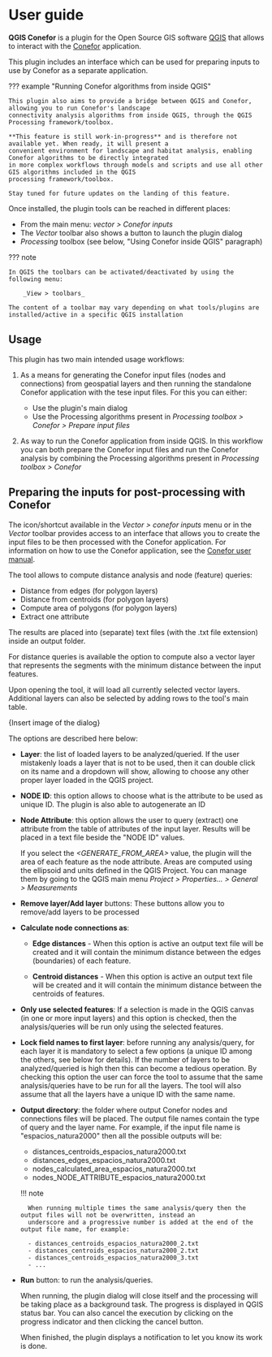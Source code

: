 # User guide

**QGIS Conefor** is a plugin for the Open Source GIS software [QGIS](http://qgis.org) that allows to interact with 
the [Conefor](http://conefor.org) application.

This plugin includes an interface which can be used for preparing inputs to use by Conefor as a separate
application.

??? example "Running Conefor algorithms from inside QGIS"

    This plugin also aims to provide a bridge between QGIS and Conefor, allowing you to run Conefor's landscape 
    connectivity analysis algorithms from inside QGIS, through the QGIS Processing framework/toolbox. 

    **This feature is still work-in-progress** and is therefore not available yet. When ready, it will present a 
    convenient environment for landscape and habitat analysis, enabling Conefor algorithms to be directly integrated 
    in more complex workflows through models and scripts and use all other GIS algorithms included in the QGIS 
    processing framework/toolbox.

    Stay tuned for future updates on the landing of this feature.


Once installed, the plugin tools can be reached in different places:

- From the main menu: _vector > Conefor inputs_
- The _Vector_ toolbar also shows a button to launch the plugin dialog
- _Processing_ toolbox (see below, "Using Conefor inside QGIS" paragraph)


??? note

    In QGIS the toolbars can be activated/deactivated by using the following menu:

		_View > toolbars_

	The content of a toolbar may vary depending on what tools/plugins are installed/active in a specific QGIS installation


## Usage

This plugin has two main intended usage workflows:

1. As a means for generating the Conefor input files (nodes and connections) from geospatial layers and then running 
   the standalone Conefor application with the tese input files. For this you can either:

   - Use the plugin's main dialog
   - Use the Processing algorithms present in _Processing toolbox > Conefor > Prepare input files_

2. As way to run the Conefor application from inside QGIS. In this workflow you can both prepare the Conefor input files
   and run the Conefor analysis by combining the Processing algorithms present in _Processing toolbox > Conefor_


## Preparing the inputs for post-processing with Conefor

The icon/shortcut available in the _Vector > conefor inputs_ menu or in the _Vector_ toolbar provides access to an 
interface that allows you to create the input files to be then processed with the Conefor application. For information
on how to use the Conefor application, see the 
[Conefor user manual](http://www.conefor.org/files/usuarios/Manual_Conefor_26.pdf). 

The tool allows to compute distance analysis and node (feature) queries:

- Distance from edges (for polygon layers)
- Distance from centroids (for polygon layers)
- Compute area of polygons (for polygon layers)
- Extract one attribute

The results are placed into (separate) text files (with the .txt file extension) inside an output folder.

For distance queries is available the option to compute also a vector layer that represents 
the segments with the minimum distance between the input features.

Upon opening the tool, it will load all currently selected vector layers. Additional layers can also be selected by
adding rows to the tool's main table.

{Insert image of the dialog}

The options are described here below:

-   **Layer**: the list of loaded layers to be analyzed/queried. If the user mistakenly loads a layer that is not to be 
    used, then it can double click on its name and a dropdown will show, allowing to choose any other proper layer 
    loaded in the QGIS project.

-   **NODE ID**: this option allows to choose what is the attribute to be used as unique ID. The plugin is also 
    able to autogenerate an ID

-   **Node Attribute**: this option allows the user to query (extract) one attribute from the table of attributes of the 
    input layer. Results will be placed in a text file beside the "NODE ID" values. 

    If you select the _<GENERATE_FROM_AREA>_ value, the plugin will the area of each feature as the node attribute. 
    Areas are computed using the ellipsoid and units defined in the QGIS Project. You can manage them by going to the
    QGIS main menu _Project > Properties... > General > Measurements_

-   **Remove layer/Add layer** buttons: These buttons allow you to remove/add layers to be processed

-   **Calculate node connections as**:

    -   **Edge distances** - When this option is active an output text file will be created and it will contain the 
        minimum distance between the edges (boundaries) of each feature.
    
    -   **Centroid distances** - When this option is active an output text file will be created and it will contain the 
        minimum distance between the centroids of features.


-   **Only use selected features**: If a selection is made in the QGIS canvas (in one or more input layers) and this 
    option is checked, then the analysis/queries will be run only using the selected features.

-   **Lock field names to first layer**: before running any analysis/query, for each layer it is mandatory to select
    a few options (a unique ID among the others, see below for details). If the number of layers to be analyzed/queried
    is high then this can become a tedious operation. By checking this option the user can force the tool to assume
    that the same analysis/queries have to be run for all the layers. The tool will also assume that all the layers
    have a unique ID with the same name.

- **Output directory**: the folder where output Conefor nodes and connections files will be placed. The output file 
  names contain the type of query and the layer name. For example, if the input file name is "espacios_natura2000" 
  then all the possible outputs will be:

    - distances_centroids_espacios_natura2000.txt
    - distances_edges_espacios_natura2000.txt
    - nodes_calculated_area_espacios_natura2000.txt
    - nodes_NODE_ATTRIBUTE_espacios_natura2000.txt
  
    !!! note
    
        When running multiple times the same analysis/query then the output files will not be overwritten, instead an 
        underscore and a progressive number is added at the end of the output file name, for example:
        
        - distances_centroids_espacios_natura2000_2.txt
        - distances_centroids_espacios_natura2000_2.txt
        - distances_centroids_espacios_natura2000_3.txt
        - ...

- **Run** button: to run the analysis/queries. 

  When running, the plugin dialog will close itself and the processing will be taking place as a background task. 
  The progress is displayed in QGIS status bar. You can also cancel the execution by clicking on the progress 
  indicator and then clicking the cancel button.

  When finished, the plugin displays a notification to let you know its work is done.


[//]: # (## Using Conefor inside QGIS)

[//]: # ()
[//]: # (The files created with the tool described in the previous section are meant to eventually be processed using the Conefor )

[//]: # (application, with either its graphical user interface or using the command line version.)

[//]: # ()
[//]: # (However, the qgisconefor plugin also provdes a set of QGIS Processing algorithms to perform the Conefor analysis )

[//]: # (directly inside the QGIS environment. This feature uses under the hood the command line version of Conefor, thus )

[//]: # (requiring that you have it installed on your system.)

[//]: # ()
[//]: # (This approach has the advantage of providing integration between QGIS' multiple geoprocessing/analysis/statistics tools)

[//]: # (and Conefor. It becomes possible to use Conefor analysis either:)

[//]: # ()
[//]: # (- As a standalone tool inside QGIS)

[//]: # (- For batch processing of multiple files)

[//]: # (- Chaining together multiple QGIS Processing tools by means of building a workflow with the Processing model builder)

[//]: # (- Storing complex workflows that use Conefor for reuse and sharing)

[//]: # ()
[//]: # ()
[//]: # (### Configure the Conefor Processing provider)

[//]: # ()
[//]: # (As mentioned above, in order to use Conefor inside QGIS you must have its command-line version already installed on )

[//]: # (your system. Follow the [Conefor download instructions]&#40;http://conefor.org/coneforsensinode.html&#41; for more information)

[//]: # (on how to install the Conefor command line version.)

[//]: # ()
[//]: # (In QGIS, you need to specify the path to the Conefor application by going to:)

[//]: # ()
[//]: # (_Settings > Options... > Processing > Providers > Conefor > Conefor executable path_)

[//]: # ()
[//]: # (and then providing the path on your system where Conefor is installed.)

[//]: # ()
[//]: # ()
[//]: # (### Using the Conefor Processing algorithms)

[//]: # ()
[//]: # (In the QGIS Processing toolbox, look for the **Conefor** section. )

[//]: # ()
[//]: # (??? Info - Enabling the QGIS Processing toolbox)

[//]: # ()
[//]: # (    If not already visible, you can enable it by going QGIS main menu _Processing > Toolbox_ )

[//]: # ()
[//]: # ()
[//]: # (The QGIS/Processing Conefor section is organized in groups, each one containing one or more tools:)

[//]: # ()
[//]: # (- _Binary indices_ - Contains algorithms for using Conefor's binary indices: BC, BCIIC, CCP, etc.)

[//]: # ()
[//]: # (- _Prepare input files_ - Contains algorithms for preparing the Conefor nodes and connection input files. These perform)

[//]: # (  the same task as the plugin's main dialog, which was described above)

[//]: # ()
[//]: # (- _Probability indices &#40;distance based&#41;_ - Contains algorithms for using Conefor's probability indices)

[//]: # (- _Probability indices &#40;probability based&#41;_ - Contains algorithms for using Conefor's probability indices)

[//]: # ()
[//]: # (- _Utilities_)

[//]: # ()
[//]: # (Technically the tools in the _Prepare input files_ and _Utilities_ sections do not require the Conefor command line )

[//]: # (tool to be installed, as they are meant to create the input files to be processed with the Conefor program )

[//]: # (&#40;as discussed above. The advantages of having these tools inside the QGIS Processing toolbox are the ones already )

[//]: # (cited, especially the possibility to run them in batch mode or as part of a larger workflow.)

[//]: # ()
[//]: # (When double clicking one of the tools a dialog is presented to the user, this allows to choose the inputs and )

[//]: # (parameters for that particular tasks. Please read the Conefor user manual for information related to the various Conefor)

[//]: # (indices and parameters.)

[//]: # ()
[//]: # ()
[//]: # (#### Running an algorithm in batch mode)

[//]: # ()
[//]: # (Since the Conefor algorithms are exposed inside the QGIS Processing toolbox, they can be ran in batch mode, just like)

[//]: # (all other toolbox tools. The official QGIS documentation has a section on how to use the batch mode:)

[//]: # ()
[//]: # (https://docs.qgis.org/3.34/en/docs/user_manual/processing/batch.html)

[//]: # ()
[//]: # ()
[//]: # (#### Creating Processing workflows with the model builder)

[//]: # ()
[//]: # (Since the Conefor algorithms are exposed inside the QGIS Processing toolbox, they can be integrated into larger )

[//]: # (workflows. The official QGIS documentation has a section on how to use the processing Model designer:)

[//]: # ()
[//]: # (https://docs.qgis.org/3.34/en/docs/user_manual/processing/modeler.html)
